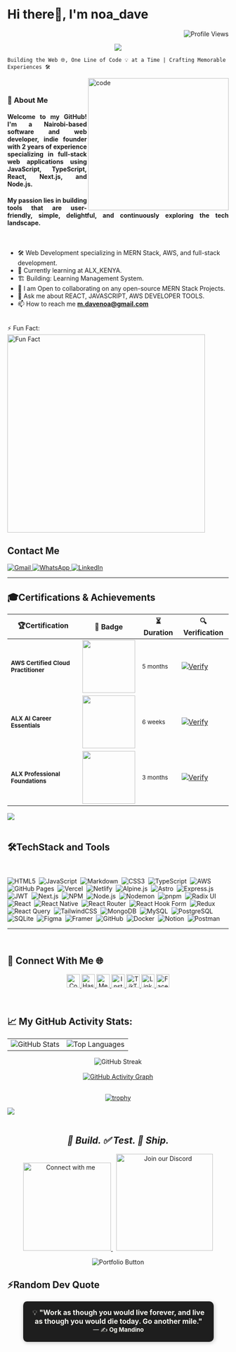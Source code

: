 
<h1>Hi there👋, I'm  noa_dave</h1>

<p align="right"> 
 <img src="https://komarev.com/ghpvc/?username=noa-dave&style=flat-square&color=blueviolet" alt="Profile Views"/>
</p>



<p align="center">
  <img src="https://readme-typing-svg.herokuapp.com?lines=A+Fullstack+Web+Dev+In+Progress;Frontend+Developer,+AI+Fanboy!&center=true&width=500&height=50&color=00c896&vCenter=true&size=20" />
</p>

 ``Building the Web 🌐, One Line of Code 💡 at a Time | Crafting Memorable Experiences 🛠️``

<img align="right" alt="code"  src="https://user-images.githubusercontent.com/74038190/212749447-bfb7e725-6987-49d9-ae85-2015e3e7cc41.gif" width="320" height= "300" />
<br>

<h3>👤 <b>About Me</b></h3>
<div style="text-align: justify;">
  <h4>
    Welcome to my GitHub! I'm a Nairobi-based software and web developer, indie founder with 2 years of experience specializing in full-stack web applications using JavaScript, TypeScript, React, Next.js, and Node.js. 
  </h4>
 <h4>My passion lies in building tools that are user-friendly, simple, delightful, and continuously exploring the tech landscape.</h4>
</div>

<br>

- 🛠️  Web Development specializing in  MERN Stack, AWS, and full-stack development.
- 🌱 Currently learning at ALX_KENYA.
- 🏗️ Building: Learning Management System.
- 👯 I am Open to collaborating on any open-source MERN Stack Projects.
- 💬 Ask me about REACT, JAVASCRIPT, AWS DEVELOPER TOOLS.
- 📫 How to reach me **m.davenoa@gmail.com**
<br>
  ⚡ Fun Fact: 
<img src="https://img.shields.io/badge/Fun%20Fact-Dark%20Mode%20isn't%20a%20feature%3B%20it's%20a%20lifestyle-blue?style=for-the-badge" alt="Fun Fact" width="450"/>
<be>
<h2>
  Contact Me
</h2>
<p>
  <a href="mailto:m.davenoa@gmail.com" title="Gmail">
    <img alt="Gmail" src="https://img.shields.io/badge/Gmail-D14836?style=flat&logo=gmail&logoColor=white"/>
  </a>
  <a href="https://wa.me/254729239023" title="WhatsApp">
    <img alt="WhatsApp" src="https://img.shields.io/badge/WhatsApp-25D366?style=flat&logo=whatsapp&logoColor=white"/>
  </a>
  <a href="https://www.linkedin.com/in/noa-dave-36567b356/" title="LinkedIn">
    <img alt="LinkedIn" src="https://img.shields.io/badge/LinkedIn-0077B5?style=flat&logo=linkedin&logoColor=white"/>
  </a>
</p>

<hr/>

##  🎓Certifications & Achievements

| 🏆Certification | 🏅 Badge | ⏳ Duration | 🔍 Verification |
|--------------|----------|-------------|----------------|
| <sub>**AWS Certified Cloud Practitioner**</sub> | <img src="https://github.com/user-attachments/assets/7c9b0e68-4a30-4397-8958-1b76bd4ea046" width="120"> | <sub>5 months</sub> | [![Verify](https://img.shields.io/badge/Verify-%E2%9C%85-00c896?style=flat-square&logo=blockchaindotcom)](https://www.credly.com/badges/d92bbcc0-9575-47b5-bc25-ccfceb2fc494/linked_in_profile) |
| <sub>**ALX AI Career Essentials**</sub> | <img src="https://github.com/user-attachments/assets/33476b21-a3ea-4e9c-b178-b98efc3f3a2a" width="120"> | <sub>6 weeks</sub> | [![Verify](https://img.shields.io/badge/Verify-%E2%9C%85-00c896?style=flat-square&logo=blockchaindotcom)](https://intranet.alxswe.com/certificates/R82sr3ehnG) |
| <sub>**ALX Professional Foundations**</sub> | <img src="https://github.com/user-attachments/assets/11135dbb-e1d7-498f-8504-1ae5980ebc6d" width="120"> | <sub>3 months</sub> | [![Verify](https://img.shields.io/badge/Verify-%E2%9C%85-00c896?style=flat-square&logo=blockchaindotcom)](https://intranet.alxswe.com/certificates/YM256BJf8e) |

<img src="https://user-images.githubusercontent.com/73097560/115834477-dbab4500-a447-11eb-908a-139a6edaec5c.gif"><br><br>

<h2> 🛠TechStack and Tools</h2><br>

![HTML5](https://img.shields.io/badge/HTML5-%23E34F26.svg?style=for-the-badge&logo=html5&logoColor=white)&nbsp;
![JavaScript](https://img.shields.io/badge/JavaScript-%23F7DF1E.svg?style=for-the-badge&logo=javascript&logoColor=black)&nbsp;
![Markdown](https://img.shields.io/badge/Markdown-%23000000.svg?style=for-the-badge&logo=markdown&logoColor=white)&nbsp;
![CSS3](https://img.shields.io/badge/CSS3-%231572B6.svg?style=for-the-badge&logo=css3&logoColor=white)&nbsp;
![TypeScript](https://img.shields.io/badge/TypeScript-%23007ACC.svg?style=for-the-badge&logo=typescript&logoColor=white)&nbsp;
![AWS](https://img.shields.io/badge/AWS-%23FF9900.svg?style=for-the-badge&logo=amazonaws&logoColor=white)&nbsp;
![GitHub Pages](https://img.shields.io/badge/GitHub%20Pages-222222?style=for-the-badge&logo=github&logoColor=white)&nbsp;
![Vercel](https://img.shields.io/badge/Vercel-000000?style=for-the-badge&logo=vercel&logoColor=white)&nbsp;
![Netlify](https://img.shields.io/badge/Netlify-00C7B7?style=for-the-badge&logo=netlify&logoColor=white)&nbsp;
![Alpine.js](https://img.shields.io/badge/Alpine.js-8BC0D0?style=for-the-badge&logo=alpinelinux&logoColor=white)&nbsp;
![Astro](https://img.shields.io/badge/Astro-000000?style=for-the-badge&logo=astro&logoColor=white)&nbsp;
![Express.js](https://img.shields.io/badge/Express.js-404D59?style=for-the-badge)&nbsp;
![JWT](https://img.shields.io/badge/JWT-000000?style=for-the-badge&logo=JSON%20web%20tokens&logoColor=white)&nbsp;
![Next.js](https://img.shields.io/badge/Next.js-000000?style=for-the-badge&logo=next.js&logoColor=white)&nbsp;
![NPM](https://img.shields.io/badge/NPM-CB3837?style=for-the-badge&logo=npm&logoColor=white)&nbsp;
![Node.js](https://img.shields.io/badge/Node.js-339933?style=for-the-badge&logo=nodedotjs&logoColor=white)&nbsp;
![Nodemon](https://img.shields.io/badge/Nodemon-76D04B?style=for-the-badge&logo=nodemon&logoColor=white)&nbsp;
![pnpm](https://img.shields.io/badge/pnpm-F69220?style=for-the-badge&logo=pnpm&logoColor=white)&nbsp;
![Radix UI](https://img.shields.io/badge/Radix%20UI-000000?style=for-the-badge)&nbsp;
![React](https://img.shields.io/badge/React-61DAFB?style=for-the-badge&logo=react&logoColor=black)&nbsp;
![React Native](https://img.shields.io/badge/React%20Native-20232A?style=for-the-badge&logo=react&logoColor=61DAFB)&nbsp;
![React Router](https://img.shields.io/badge/React%20Router-CA4245?style=for-the-badge&logo=react-router&logoColor=white)&nbsp;
![React Hook Form](https://img.shields.io/badge/React%20Hook%20Form-EC5990?style=for-the-badge&logo=reacthookform&logoColor=white)&nbsp;
![Redux](https://img.shields.io/badge/Redux-764ABC?style=for-the-badge&logo=redux&logoColor=white)&nbsp;
![React Query](https://img.shields.io/badge/React%20Query-FF4154?style=for-the-badge&logo=reactquery&logoColor=white)&nbsp;
![TailwindCSS](https://img.shields.io/badge/TailwindCSS-06B6D4?style=for-the-badge&logo=tailwindcss&logoColor=white)&nbsp;
![MongoDB](https://img.shields.io/badge/MongoDB-47A248?style=for-the-badge&logo=mongodb&logoColor=white)&nbsp;
![MySQL](https://img.shields.io/badge/MySQL-4479A1?style=for-the-badge&logo=mysql&logoColor=white)&nbsp;
![PostgreSQL](https://img.shields.io/badge/PostgreSQL-4169E1?style=for-the-badge&logo=postgresql&logoColor=white)&nbsp;
![SQLite](https://img.shields.io/badge/SQLite-003B57?style=for-the-badge&logo=sqlite&logoColor=white)&nbsp;
![Figma](https://img.shields.io/badge/Figma-F24E1E?style=for-the-badge&logo=figma&logoColor=white)&nbsp;
![Framer](https://img.shields.io/badge/Framer-0055FF?style=for-the-badge&logo=framer&logoColor=white)&nbsp;
![GitHub](https://img.shields.io/badge/GitHub-181717?style=for-the-badge&logo=github&logoColor=white)&nbsp;
![Docker](https://img.shields.io/badge/Docker-2496ED?style=for-the-badge&logo=docker&logoColor=white)&nbsp;
![Notion](https://img.shields.io/badge/Notion-000000?style=for-the-badge&logo=notion&logoColor=white)&nbsp;
![Postman](https://img.shields.io/badge/Postman-FF6C37?style=for-the-badge&logo=postman&logoColor=white)
<hr/>
<br>




<h2>
   🤝 Connect With Me 🌐
</h2>
<p align="center">
  <a href="https://codepen.io/Noah-Munene" title="CodePen">
    <img alt="CodePen" src="https://img.shields.io/badge/CodePen-000000?style=for-the-badge&logo=codepen&logoColor=white" height="30"/>
  </a>
  <a href="https://noadave.hashnode.dev/" title="Hashnode">
    <img alt="Hashnode" src="https://img.shields.io/badge/Hashnode-2962FF?style=for-the-badge&logo=hashnode&logoColor=white" height="30"/>
  </a>
  <a href="https://medium.com/@noahdavemunene" title="Medium">
    <img alt="Medium" src="https://img.shields.io/badge/Medium-12100E?style=for-the-badge&logo=medium&logoColor=white" height="30"/>
  </a>
  <a href="https://www.instagram.com/t3ch.savvy/" title="Instagram">
    <img alt="Instagram" src="https://img.shields.io/badge/Instagram-E4405F?style=for-the-badge&logo=instagram&logoColor=white" height="30"/>
  </a>
  <a href="https://www.tiktok.com/@_noa.dave_" title="TikTok">
    <img alt="TikTok" src="https://img.shields.io/badge/TikTok-000000?style=for-the-badge&logo=tiktok&logoColor=white" height="30"/>
  </a>
  <a href="https://www.linkedin.com/in/noa-dave-36567b356/" title="LinkedIn">
    <img alt="LinkedIn" src="https://img.shields.io/badge/LinkedIn-0077B5?style=for-the-badge&logo=linkedin&logoColor=white" height="30"/>
  </a>
  <a href="https://www.facebook.com/noahdave254" title="Facebook">
  <img alt="Facebook" src="https://img.shields.io/badge/Facebook-1877F2?style=for-the-badge&logo=facebook&logoColor=white" height="30"/>
</a>
</p>
<br>

## 📈 My GitHub Activity Stats:  
<div align="center">
<table>
  <tr>
    <td>
      <img src="https://github-readme-stats.vercel.app/api?username=DavisNOAH02&show_icons=true&theme=github_dark&hide_border=false" alt="GitHub Stats" />
    </td>
    <td>
      <img src="https://github-readme-stats.vercel.app/api/top-langs/?username=DavisNOAH02&layout=compact&theme=github_dark&hide_border=false" alt="Top Languages" />
    </td>
  </tr>
</table>
  </div>
<div align="center">
  <img src="https://github-readme-streak-stats.herokuapp.com/?user=DavisNOAH02&theme=github-dark&hide_border=false" alt="GitHub Streak" />
</div>
<br/>
<div align="center">
  <a href="https://github.com/ashutosh00710/github-readme-activity-graph">
    <img src="https://github-readme-activity-graph.vercel.app/graph?username=DavisNOAH02&bg_color=1a1b27&color=00c896&line=00c896&point=ffffff&area=true&hide_border=true" alt="GitHub Activity Graph" />
  </a>
</div>

<br>

<div align="center">
 
[![trophy](https://github-profile-trophy.vercel.app/?username=DavisNoah02&theme=algolia&title=MultiLanguage,Repositories,Commits,Followers,PullRequest,Experience,Stars)](https://github.com/ryo-ma/github-profile-trophy)


</div>


   <img src="https://user-images.githubusercontent.com/73097560/115834477-dbab4500-a447-11eb-908a-139a6edaec5c.gif"><br><br>


<h2 align="center"><i>🔨 Build. ✅ Test. 🚀 Ship.</i></h2>
<p align="center">
  <a href="https://linktr.ee/noah_dave" target="_blank">
    <img alt="Connect with me" src="https://img.shields.io/badge/Connect%20with%20me-00C896?style=for-the-badge&logo=linktree&logoColor=white" width="200" />
  </a>
  &nbsp;
  <a href="https://discord.gg/7vtB7fMkpd" target="_blank">
    <img alt="Join our Discord" src="https://img.shields.io/badge/Join%20our%20Community-5865F2?style=for-the-badge&logo=discord&logoColor=white" width="220" />
  </a>
</p>

<p align="center">
  <a href="https://noa-dave.vercel.app/" target="blank" style="text-decoration: none;">
    <img src="https://img.shields.io/badge/🚀%20Visit%20My%20Portfolio-000000?style=for-the-badge&logo=firefox&logoColor=white&labelColor=8E2DE2&color=4A00E0" alt="Portfolio Button"/>
  </a>
</p>

   
## ⚡Random Dev Quote

<div align="center">

  <blockquote style="background-color:#1e1e1e; color:#f8f8f2; padding:15px; border-radius:10px; font-size:16px; width:80%; margin:auto; box-shadow: 2px 2px 10px rgba(0,0,0,0.2);">
    💡 <strong>"Work as though you would live forever, and live as though you would die today. Go another mile."</strong>
    <br>
    <sub>— ✍️ <strong>Og Mandino</strong></sub>
  </blockquote>

</div>

